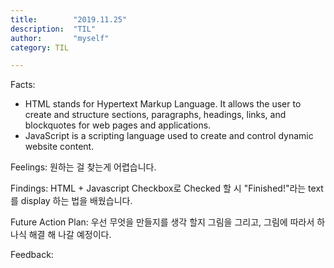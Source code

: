 ```yaml
---
title:        "2019.11.25"
description:  "TIL"
author:       "myself"
category: TIL

---
```


Facts: 
- HTML stands for Hypertext Markup Language. It allows the user to create and structure sections, paragraphs, headings, links, and blockquotes for web pages and applications.
- JavaScript is a scripting language used to create and control dynamic website content.

Feelings: 원하는 걸 찾는게 어렵습니다.

Findings: HTML + Javascript Checkbox로 Checked 할 시 "Finished!"라는 text를 display 하는 법을 배웠습니다. 

Future Action Plan: 우선 무엇을 만들지를 생각 할지 그림을 그리고, 그림에 따라서 하나식 해결 해 나갈 예정이다. 

Feedback: 